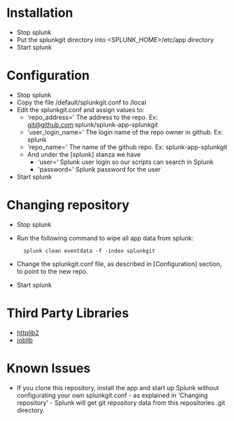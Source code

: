 Installation
============

- Stop splunk
- Put the splunkgit directory into <SPLUNK_HOME>/etc/app directory
- Start splunk

Configuration
=============

- Stop splunk
- Copy the file <splunkgit root>/default/splunkgit.conf to  <splunkgit root>/local
- Edit the splunkgit.conf and assign values to:
    - 'repo_address=' The address to the repo. Ex: git@github.com:splunk/splunk-app-splunkgit
    - 'user_login_name=' The login name of the repo owner in github. Ex: splunk
    - 'repo_name=' The name of the github repo. Ex: splunk-app-splunkgit
    - And under the [splunk] stanza we have
        - 'user=' Splunk user login so our scripts can search in Splunk
        - 'password=' Splunk password for the user
- Start splunk

Changing repository
===================

- Stop splunk
- Run the following command to wipe all app data from splunk:

        splunk clean eventdata -f -index splunkgit
- Change the splunkgit.conf file, as described in [Configuration] section, to point to the new repo.
- Start splunk

Third Party Libraries
=====================

- [httplib2](http://code.google.com/p/httplib2/)
- [joblib](http://code.google.com/p/httplib2/)

Known Issues
============

- If you clone this repository, install the app and start up Splunk without configurating your own splunkgit.conf - as explained in 'Changing repository' - Splunk will get git repository data from this repositories .git directory.
